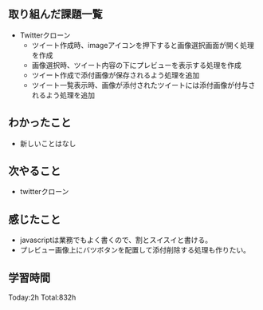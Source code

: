 ## 取り組んだ課題一覧
- Twitterクローン
  - ツイート作成時、imageアイコンを押下すると画像選択画面が開く処理を作成
  - 画像選択時、ツイート内容の下にプレビューを表示する処理を作成
  - ツイート作成で添付画像が保存されるよう処理を追加
  - ツイート一覧表示時、画像が添付されたツイートには添付画像が付与されるよう処理を追加

## わかったこと
- 新しいことはなし

## 次やること
- twitterクローン　

## 感じたこと
- javascriptは業務でもよく書くので、割とスイスイと書ける。
- プレビュー画像上にバツボタンを配置して添付削除する処理も作りたい。
  
## 学習時間
Today:2h
Total:832h